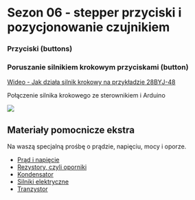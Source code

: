 
# Sezon 06 - stepper przyciski i pozycjonowanie czujnikiem

### Przyciski (buttons)  


### Poruszanie silnikiem krokowym przyciskami (button)



[Wideo - Jak działa silnik krokowy na przykładzie 28BYJ-48](https://youtu.be/B86nqDRskVU)

Połączenie silnika krokowego ze sterownikiem i Arduino 
 
![](uno_stepper.png)

## Materiały pomocnicze ekstra
Na waszą specjalną prośbę o prądzie, napięciu, mocy i oporze.

- [Prąd i napięcie](https://youtu.be/_-Oy_O-Hcis)
- [Rezystory, czyli oporniki](https://youtu.be/6ZOm7t-de4E)
- [Kondensator](https://youtu.be/CjStHxRmxPM)
- [Silniki elektryczne](https://youtu.be/t5udd52l1WA)
- [Tranzystor](https://youtu.be/OEPqjQ9PI1M)